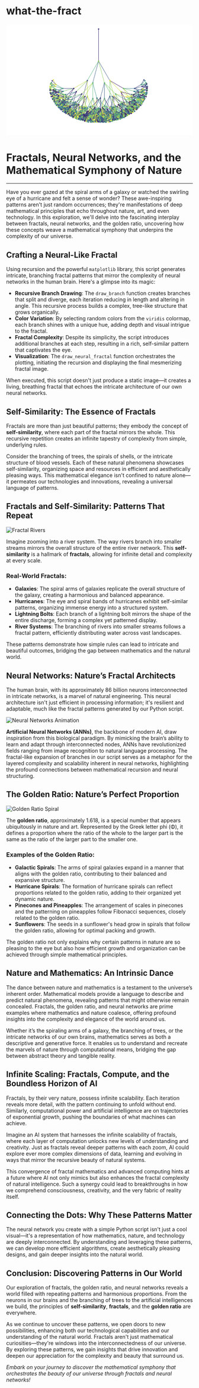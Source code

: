 # what-the-fract

![](fractal.png)

# Fractals, Neural Networks, and the Mathematical Symphony of Nature

---

Have you ever gazed at the spiral arms of a galaxy or watched the swirling eye of a hurricane and felt a sense of wonder? These awe-inspiring patterns aren't just random occurrences; they're manifestations of deep mathematical principles that echo throughout nature, art, and even technology. In this exploration, we'll delve into the fascinating interplay between fractals, neural networks, and the golden ratio, uncovering how these concepts weave a mathematical symphony that underpins the complexity of our universe.

## Crafting a Neural-Like Fractal

Using recursion and the powerful `matplotlib` library, this script generates intricate, branching fractal patterns that mirror the complexity of neural networks in the human brain. Here's a glimpse into its magic:

- **Recursive Branch Drawing**: The `draw_branch` function creates branches that split and diverge, each iteration reducing in length and altering in angle. This recursive process builds a complex, tree-like structure that grows organically.
- **Color Variation**: By selecting random colors from the `viridis` colormap, each branch shines with a unique hue, adding depth and visual intrigue to the fractal.
- **Fractal Complexity**: Despite its simplicity, the script introduces additional branches at each step, resulting in a rich, self-similar pattern that captivates the eye.
- **Visualization**: The `draw_neural_fractal` function orchestrates the plotting, initiating the recursion and displaying the final mesmerizing fractal image.

When executed, this script doesn't just produce a static image—it creates a living, breathing fractal that echoes the intricate architecture of our own neural networks.

## Self-Similarity: The Essence of Fractals

Fractals are more than just beautiful patterns; they embody the concept of **self-similarity**, where each part of the fractal mirrors the whole. This recursive repetition creates an infinite tapestry of complexity from simple, underlying rules. 

Consider the branching of trees, the spirals of shells, or the intricate structure of blood vessels. Each of these natural phenomena showcases self-similarity, organizing space and resources in efficient and aesthetically pleasing ways. This mathematical elegance isn't confined to nature alone—it permeates our technologies and innovations, revealing a universal language of patterns.

## Fractals and Self-Similarity: Patterns That Repeat

![Fractal Rivers](https://i0.wp.com/thesublimeblog.org/wp-content/uploads/2020/02/Fractal-Rivers.jpg?resize=627%2C417&ssl=1)

Imagine zooming into a river system. The way rivers branch into smaller streams mirrors the overall structure of the entire river network. This **self-similarity** is a hallmark of **fractals**, allowing for infinite detail and complexity at every scale.

### Real-World Fractals:

- **Galaxies**: The spiral arms of galaxies replicate the overall structure of the galaxy, creating a harmonious and balanced appearance.
- **Hurricanes**: The eye and spiral bands of hurricanes exhibit self-similar patterns, organizing immense energy into a structured system.
- **Lightning Bolts**: Each branch of a lightning bolt mirrors the shape of the entire discharge, forming a complex yet patterned display.
- **River Systems**: The branching of rivers into smaller streams follows a fractal pattern, efficiently distributing water across vast landscapes.

These patterns demonstrate how simple rules can lead to intricate and beautiful outcomes, bridging the gap between mathematics and the natural world.

## Neural Networks: Nature’s Fractal Architects

The human brain, with its approximately 86 billion neurons interconnected in intricate networks, is a marvel of natural engineering. This neural architecture isn't just efficient in processing information; it's resilient and adaptable, much like the fractal patterns generated by our Python script.

![Neural Networks Animation](https://miro.medium.com/v2/resize:fit:1400/1*gMJz6v4nQNXXxbDgYuynGg.gif)

**Artificial Neural Networks (ANNs)**, the backbone of modern AI, draw inspiration from this biological paradigm. By mimicking the brain’s ability to learn and adapt through interconnected nodes, ANNs have revolutionized fields ranging from image recognition to natural language processing. The fractal-like expansion of branches in our script serves as a metaphor for the layered complexity and scalability inherent in neural networks, highlighting the profound connections between mathematical recursion and neural structuring.

## The Golden Ratio: Nature’s Perfect Proportion

![Golden Ratio Spiral](https://elementor.com/blog/wp-content/uploads/2020/09/800px-FibonacciSpiral.svg.png)

The **golden ratio**, approximately 1.618, is a special number that appears ubiquitously in nature and art. Represented by the Greek letter phi (Φ), it defines a proportion where the ratio of the whole to the larger part is the same as the ratio of the larger part to the smaller one.

### Examples of the Golden Ratio:

- **Galactic Spirals**: The arms of spiral galaxies expand in a manner that aligns with the golden ratio, contributing to their balanced and expansive structure.
- **Hurricane Spirals**: The formation of hurricane spirals can reflect proportions related to the golden ratio, adding to their organized yet dynamic nature.
- **Pinecones and Pineapples**: The arrangement of scales in pinecones and the patterning on pineapples follow Fibonacci sequences, closely related to the golden ratio.
- **Sunflowers**: The seeds in a sunflower's head grow in spirals that follow the golden ratio, allowing for optimal packing and growth.

The golden ratio not only explains why certain patterns in nature are so pleasing to the eye but also how efficient growth and organization can be achieved through simple mathematical principles.

## Nature and Mathematics: An Intrinsic Dance

The dance between nature and mathematics is a testament to the universe’s inherent order. Mathematical models provide a language to describe and predict natural phenomena, revealing patterns that might otherwise remain concealed. Fractals, the golden ratio, and neural networks are prime examples where mathematics and nature coalesce, offering profound insights into the complexity and elegance of the world around us.

Whether it’s the spiraling arms of a galaxy, the branching of trees, or the intricate networks of our own brains, mathematics serves as both a descriptive and generative force. It enables us to understand and recreate the marvels of nature through computational means, bridging the gap between abstract theory and tangible reality.

## Infinite Scaling: Fractals, Compute, and the Boundless Horizon of AI

Fractals, by their very nature, possess infinite scalability. Each iteration reveals more detail, with the pattern continuing to unfold without end. Similarly, computational power and artificial intelligence are on trajectories of exponential growth, pushing the boundaries of what machines can achieve.

Imagine an AI system that harnesses the infinite scalability of fractals, where each layer of computation unlocks new levels of understanding and creativity. Just as fractals reveal deeper patterns with each zoom, AI could explore ever more complex dimensions of data, learning and evolving in ways that mirror the recursive beauty of natural systems.

This convergence of fractal mathematics and advanced computing hints at a future where AI not only mimics but also enhances the fractal complexity of natural intelligence. Such a synergy could lead to breakthroughs in how we comprehend consciousness, creativity, and the very fabric of reality itself.

## Connecting the Dots: Why These Patterns Matter

The neural network you create with a simple Python script isn't just a cool visual—it's a representation of how mathematics, nature, and technology are deeply interconnected. By understanding and leveraging these patterns, we can develop more efficient algorithms, create aesthetically pleasing designs, and gain deeper insights into the natural world.

## Conclusion: Discovering Patterns in Our World

Our exploration of fractals, the golden ratio, and neural networks reveals a world filled with repeating patterns and harmonious proportions. From the neurons in our brains and the branching of trees to the artificial intelligences we build, the principles of **self-similarity**, **fractals**, and the **golden ratio** are everywhere.

As we continue to uncover these patterns, we open doors to new possibilities, enhancing both our technological capabilities and our understanding of the natural world. Fractals aren't just mathematical curiosities—they're windows into the interconnectedness of our universe. By exploring these patterns, we gain insights that drive innovation and deepen our appreciation for the complexity and beauty that surround us.

*Embark on your journey to discover the mathematical symphony that orchestrates the beauty of our universe through fractals and neural networks!*
